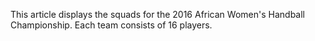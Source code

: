 This article displays the squads for the 2016 African Women's Handball Championship. Each team consists of 16 players.
